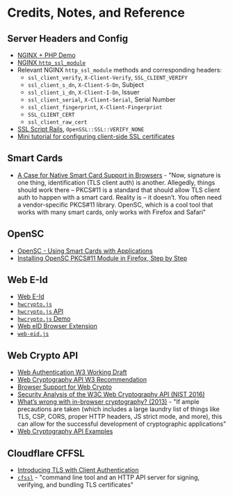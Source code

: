 # Credits, Notes, and Reference

## Server Headers and Config

  + [NGINX + PHP Demo](https://gist.github.com/brodygov/6fadd5eb0b1ecc90f27824197b31b80f#file-nginx-default-conf)
  + [NGINX `http_ssl_module`](http://nginx.org/en/docs/http/ngx_http_ssl_module.html)
  + Relevant NGINX `http_ssl_module` methods and corresponding headers:
    + `ssl_client_verify`, `X-Client-Verify`, `SSL_CLIENT_VERIFY`
    + `ssl_client_s_dn`, `X-Client-S-Dn`, Subject
    + `ssl_client_i_dn`, `X-Client-I-Dn`, Issuer
    + `ssl_client_serial`, `X-Client-Serial`, Serial Number
    + `ssl_client_fingerprint`, `X-Client-Fingerprint`
    + `SSL_CLIENT_CERT`
    + `ssl_client_raw_cert`
  + [SSL Script Rails](https://github.com/brockgr/rack-handler-apache/blob/master/examples/ssl-script-rails), `OpenSSL::SSL::VERIFY_NONE`
  + [Mini tutorial for configuring client-side SSL certificates](https://gist.github.com/mtigas/952344)

## Smart Cards

  + [A Case for Native Smart Card Support in Browsers](https://techblog.bozho.net/case-native-smart-card-support-browsers/) - "Now, signature is one thing, identification (TLS client auth) is another. Allegedly, things should work there – PKCS#11 is a standard that should allow TLS client auth to happen with a smart card. Reality is – it doesn’t. You often need a vendor-specific PKCS#11 library. OpenSC, which is a cool tool that works with many smart cards, only works with Firefox and Safari"

## OpenSC

  + [OpenSC - Using Smart Cards with Applications](https://github.com/OpenSC/OpenSC/wiki/Using-smart-cards-with-applications)
  + [Installing OpenSC PKCS#11 Module in Firefox, Step by Step](https://github.com/OpenSC/OpenSC/wiki/Installing-OpenSC-PKCS%2311-Module-in-Firefox%2C-Step-by-Step)

## Web E-Id

  + [Web E-Id](https://hwcrypto.github.io/)
  + [`hwcrypto.js`](https://github.com/hwcrypto/hwcrypto.js)
  + [`hwcrypto.js` API](https://github.com/hwcrypto/hwcrypto.js/wiki/API)
  + [`hwcrypto.js` Demo](https://hwcrypto.github.io/demo/)
  + [Web eID Browser Extension](https://github.com/web-eid/web-eid-extension)
  + [`web-eid.js`](https://github.com/web-eid/web-eid.js)

## Web Crypto API

  + [Web Authentication W3 Working Draft](https://www.w3.org/TR/webauthn/)
  + [Web Cryptography API W3 Recommendation](https://www.w3.org/TR/WebCryptoAPI/)
  + [Browser Support for Web Crypto](https://caniuse.com/#feat=cryptography)
  + [Security Analysis of the W3C Web Cryptography API (NIST 2016)](https://csrc.nist.gov/csrc/media/events/ssr-2016-security-standardisation-research/documents/presentation-mon-halpin.pdf)
  + [What’s wrong with in-browser cryptography? (2013)](https://tonyarcieri.com/whats-wrong-with-webcrypto) - "If ample precautions are taken (which includes a large laundry list of things like TLS, CSP, CORS, proper HTTP headers, JS strict mode, and more), this can allow for the successful development of cryptographic applications"
  + [Web Cryptography API Examples](https://github.com/diafygi/webcrypto-examples)

## Cloudflare CFFSL

  + [Introducing TLS with Client Authentication](https://blog.cloudflare.com/introducing-tls-client-auth/)
  + [`cfssl`](https://github.com/cloudflare/cfssl) - "command line tool and an HTTP API server for signing, verifying, and bundling TLS certificates"
